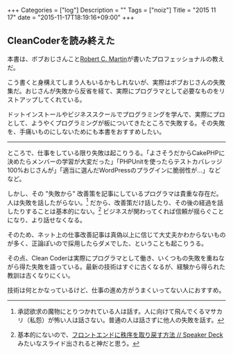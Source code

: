 +++
Categories = ["log"]
Description = ""
Tags = ["noiz"]
Title = "2015 11 17"
date = "2015-11-17T18:19:16+09:00"
+++

## CleanCoderを読み終えた
本書は、ボブおじさんこと[Robert C. Martin](https://twitter.com/unclebobmartin)が書いたプロフェッショナルの教えだ。

こう書くと身構えてしまう人もいるかもしれないが、実際はボブおじさんの失敗集だ。おじさんが失敗から反省を経て、実際にプログラマとして必要なものをリストアップしてくれている。

ドットインストールやビジネススクールでプログラミングを学んで、実際にプロとして、ようやくプログラミングが板についてきたところで失敗する。その失敗を、手痛いものにしないためにも本書をおすすめしたい。

----

ところで、仕事をしている限り失敗は起こりうる。「よさそうだからCakePHPに決めたらメンバーの学習が大変だった」「PHPUnitを使ったらテストカバレッジ100%おじさんが」「適当に選んだWordPressのプラグインに脆弱性が…」などなど。

しかし、その "失敗から" 改善策を記事にしているプログラマは貴重な存在だ。人は失敗を話したがらない。[^1] だから、改善策だけ話したり、その後の経過を話したりすることは基本的にない。[^2] ビジネスが関わってくれば信頼が揺らぐことになり、より話せなくなる。

そのため、ネット上の仕事改善記事は真偽以上に信じて大丈夫かわからないものが多く、正論ぽいので採用したらダメでした、ということも起こりうる。

その点、Clean Coderは実際にプログラマとして働き、いくつもの失敗を重ねながら得た失敗を語っている。最新の技術はすぐに古くなるが、経験から得られた教訓は古くなりにくい。

技術は何とかなっているけど、仕事の進め方がうまくいってない人におすすめ。

[^1]: 承認欲求の魔物にとりつかれている人は話す。人に向けて飛んでくるマサカリ（私怨）が怖い人は話さない。普通の人は話さずに他人の失敗を話す。

[^2]: 基本的にないので、[フロントエンドに秩序を取り戻す方法 // Speaker Deck](https://speakerdeck.com/fand/hurontoendonizhi-xu-woqu-rili-sufang-fa)みたいなスライド出されると神だと思う。